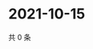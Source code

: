 # 2021-10-15

共 0 条

<!-- BEGIN WEIBO -->
<!-- 最后更新时间 Fri Oct 15 2021 10:25:06 GMT+0800 (China Standard Time) -->

<!-- END WEIBO -->
